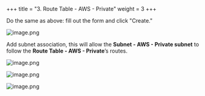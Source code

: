 +++
title = "3. Route Table - AWS - Private"
weight = 3
+++


Do the same as above: fill out the form and click "Create."


![image.png](/images/003-iii-setup-vpc-aws-resources/10-194003-image.png)


Add subnet association, this will allow the **Subnet - AWS - Private subnet** to follow the **Route Table - AWS - Private**’s routes.


![image.png](/images/003-iii-setup-vpc-aws-resources/10-462548-image.png)


![image.png](/images/003-iii-setup-vpc-aws-resources/10-991998-image.png)


![image.png](/images/003-iii-setup-vpc-aws-resources/10-143115-image.png)


